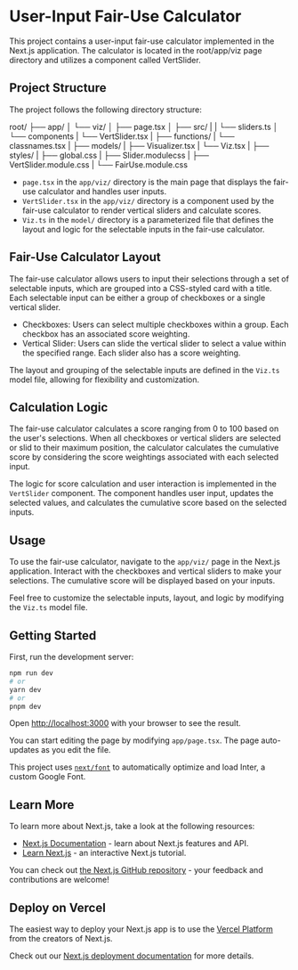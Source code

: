 # User-Input Fair-Use Calculator

This project contains a user-input fair-use calculator implemented in the Next.js application. The calculator is located in the root/app/viz page directory and utilizes a component called VertSlider.

## Project Structure

The project follows the following directory structure:

root/
├── app/
│ └── viz/
│   ├── page.tsx
│   ├── src/
|   |   └── sliders.ts
│   └── components
|       └── VertSlider.tsx
|
├── functions/
|       └── classnames.tsx
|
├── models/
|       ├── Visualizer.tsx
|       └── Viz.tsx
|
├── styles/
|       ├── global.css
|       ├── Slider.modulecss
|       ├── VertSlider.module.css
|       └── FairUse.module.css


- `page.tsx` in the `app/viz/` directory is the main page that displays the fair-use calculator and handles user inputs.
- `VertSlider.tsx` in the `app/viz/` directory is a component used by the fair-use calculator to render vertical sliders and calculate scores.
- `Viz.ts` in the `model/` directory is a parameterized file that defines the layout and logic for the selectable inputs in the fair-use calculator.

## Fair-Use Calculator Layout

The fair-use calculator allows users to input their selections through a set of selectable inputs, which are grouped into a CSS-styled card with a title. Each selectable input can be either a group of checkboxes or a single vertical slider.

- Checkboxes: Users can select multiple checkboxes within a group. Each checkbox has an associated score weighting.
- Vertical Slider: Users can slide the vertical slider to select a value within the specified range. Each slider also has a score weighting.

The layout and grouping of the selectable inputs are defined in the `Viz.ts` model file, allowing for flexibility and customization.

## Calculation Logic

The fair-use calculator calculates a score ranging from 0 to 100 based on the user's selections. When all checkboxes or vertical sliders are selected or slid to their maximum position, the calculator calculates the cumulative score by considering the score weightings associated with each selected input.

The logic for score calculation and user interaction is implemented in the `VertSlider` component. The component handles user input, updates the selected values, and calculates the cumulative score based on the selected inputs.

## Usage

To use the fair-use calculator, navigate to the `app/viz/` page in the Next.js application. Interact with the checkboxes and vertical sliders to make your selections. The cumulative score will be displayed based on your inputs.

Feel free to customize the selectable inputs, layout, and logic by modifying the `Viz.ts` model file.

## Getting Started

First, run the development server:

```bash
npm run dev
# or
yarn dev
# or
pnpm dev
```

Open [http://localhost:3000](http://localhost:3000) with your browser to see the result.

You can start editing the page by modifying `app/page.tsx`. The page auto-updates as you edit the file.

This project uses [`next/font`](https://nextjs.org/docs/basic-features/font-optimization) to automatically optimize and load Inter, a custom Google Font.

## Learn More

To learn more about Next.js, take a look at the following resources:

- [Next.js Documentation](https://nextjs.org/docs) - learn about Next.js features and API.
- [Learn Next.js](https://nextjs.org/learn) - an interactive Next.js tutorial.

You can check out [the Next.js GitHub repository](https://github.com/vercel/next.js/) - your feedback and contributions are welcome!

## Deploy on Vercel

The easiest way to deploy your Next.js app is to use the [Vercel Platform](https://vercel.com/new?utm_medium=default-template&filter=next.js&utm_source=create-next-app&utm_campaign=create-next-app-readme) from the creators of Next.js.

Check out our [Next.js deployment documentation](https://nextjs.org/docs/deployment) for more details.






